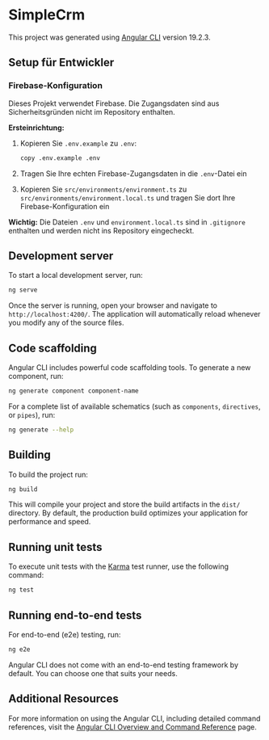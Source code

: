 # SimpleCrm

This project was generated using [Angular CLI](https://github.com/angular/angular-cli) version 19.2.3.

## Setup für Entwickler

### Firebase-Konfiguration

Dieses Projekt verwendet Firebase. Die Zugangsdaten sind aus Sicherheitsgründen nicht im Repository enthalten.

**Ersteinrichtung:**

1. Kopieren Sie `.env.example` zu `.env`:

   ```bash
   copy .env.example .env
   ```

2. Tragen Sie Ihre echten Firebase-Zugangsdaten in die `.env`-Datei ein

3. Kopieren Sie `src/environments/environment.ts` zu `src/environments/environment.local.ts` und tragen Sie dort Ihre Firebase-Konfiguration ein

**Wichtig:** Die Dateien `.env` und `environment.local.ts` sind in `.gitignore` enthalten und werden nicht ins Repository eingecheckt.

## Development server

To start a local development server, run:

```bash
ng serve
```

Once the server is running, open your browser and navigate to `http://localhost:4200/`. The application will automatically reload whenever you modify any of the source files.

## Code scaffolding

Angular CLI includes powerful code scaffolding tools. To generate a new component, run:

```bash
ng generate component component-name
```

For a complete list of available schematics (such as `components`, `directives`, or `pipes`), run:

```bash
ng generate --help
```

## Building

To build the project run:

```bash
ng build
```

This will compile your project and store the build artifacts in the `dist/` directory. By default, the production build optimizes your application for performance and speed.

## Running unit tests

To execute unit tests with the [Karma](https://karma-runner.github.io) test runner, use the following command:

```bash
ng test
```

## Running end-to-end tests

For end-to-end (e2e) testing, run:

```bash
ng e2e
```

Angular CLI does not come with an end-to-end testing framework by default. You can choose one that suits your needs.

## Additional Resources

For more information on using the Angular CLI, including detailed command references, visit the [Angular CLI Overview and Command Reference](https://angular.dev/tools/cli) page.
